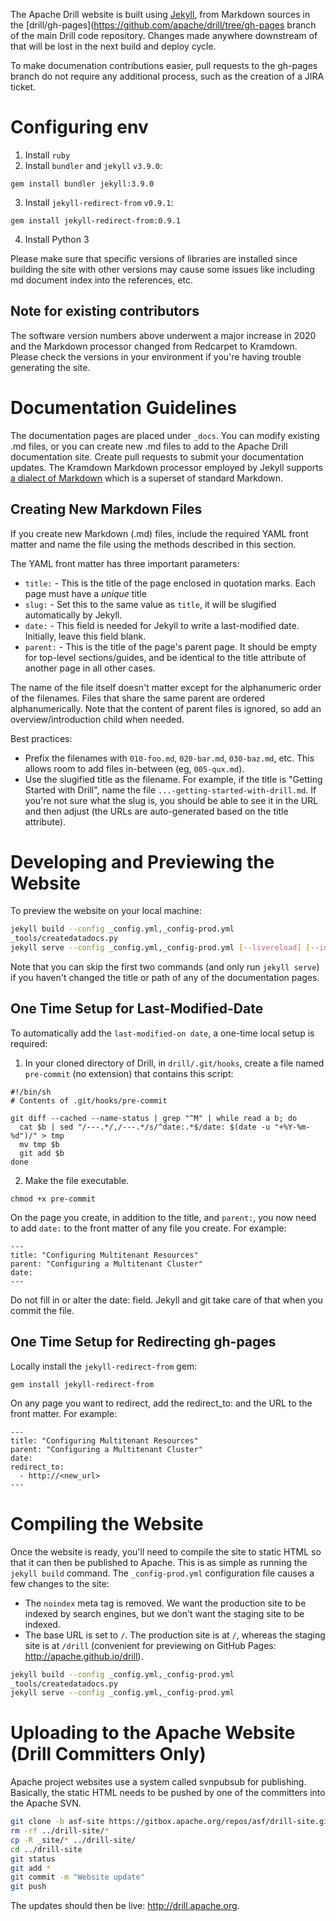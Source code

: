 The Apache Drill website is built using [Jekyll](http://jekyllrb.com/), from Markdown sources in the
[drill/gh-pages](https://github.com/apache/drill/tree/gh-pages branch of the main Drill code repository.
Changes made anywhere downstream of that will be lost in the next build and deploy cycle.

To make documenation contributions easier, pull requests to the gh-pages branch do not require any
additional process, such as the creation of a JIRA ticket.

# Configuring env

1. Install `ruby`
2. Install `bundler` and `jekyll` `v3.9.0`:

```
gem install bundler jekyll:3.9.0
```

3. Install `jekyll-redirect-from` `v0.9.1`:

```
gem install jekyll-redirect-from:0.9.1
```

4. Install Python 3

Please make sure that specific versions of libraries are installed since building the site with other versions
may cause some issues like including md document index into the references, etc.

## Note for existing contributors

The software version numbers above underwent a major increase in 2020 and the Markdown processor
changed from Redcarpet to Kramdown. Please check the versions in your environment if you're having
trouble generating the site.

# Documentation Guidelines

The documentation pages are placed under `_docs`. You can modify existing .md files, or you can create new .md files to add to the Apache Drill documentation site. Create pull requests to submit your documentation updates. The Kramdown Markdown processor employed by Jekyll supports [a dialect of Markdown](https://kramdown.gettalong.org/quickref.html) which is a superset of standard Markdown.

## Creating New Markdown Files

If you create new Markdown (.md) files, include the required YAML front matter and name the file using the methods described in this section.

The YAML front matter has three important parameters:

- `title:` - This is the title of the page enclosed in quotation marks. Each page must have a _unique_ title
- `slug:` - Set this to the same value as `title`, it will be slugified automatically by Jekyll.
- `date:` - This field is needed for Jekyll to write a last-modified date. Initially, leave this field blank.
- `parent:` - This is the title of the page's parent page. It should be empty for top-level sections/guides, and be identical to the title attribute of another page in all other cases.

The name of the file itself doesn't matter except for the alphanumeric order of the filenames. Files that
share the same parent are ordered alphanumerically. Note that the content of parent files is ignored, so add an
overview/introduction child when needed.

Best practices:

- Prefix the filenames with `010-foo.md`, `020-bar.md`, `030-baz.md`, etc. This allows room to add files in-between
  (eg, `005-qux.md`).
- Use the slugified title as the filename. For example, if the title is "Getting Started with
  Drill", name the file `...-getting-started-with-drill.md`. If you're not sure what the slug is, you should be
  able to see it in the URL and then adjust (the URLs are auto-generated based on the title attribute).

# Developing and Previewing the Website

To preview the website on your local machine:

```bash
jekyll build --config _config.yml,_config-prod.yml
_tools/createdatadocs.py
jekyll serve --config _config.yml,_config-prod.yml [--livereload] [--incremental]
```

Note that you can skip the first two commands (and only run `jekyll serve`) if you haven't changed the title or
path of any of the documentation pages.

## One Time Setup for Last-Modified-Date

To automatically add the `last-modified-on date`, a one-time local setup is required:

1.  In your cloned directory of Drill, in `drill/.git/hooks`, create a file named `pre-commit` (no extension) that contains this script:

```
#!/bin/sh
# Contents of .git/hooks/pre-commit

git diff --cached --name-status | grep "^M" | while read a b; do
  cat $b | sed "/---.*/,/---.*/s/^date:.*$/date: $(date -u "+%Y-%m-%d")/" > tmp
  mv tmp $b
  git add $b
done
```

2. Make the file executable.

```
chmod +x pre-commit
```

On the page you create, in addition to the title, and `parent:`, you now need to add `date:` to the front matter of any file you create. For example:

```
---
title: "Configuring Multitenant Resources"
parent: "Configuring a Multitenant Cluster"
date:
---
```

Do not fill in or alter the date: field. Jekyll and git take care of that when you commit the file.

## One Time Setup for Redirecting gh-pages

Locally install the `jekyll-redirect-from` gem:

```
gem install jekyll-redirect-from
```

On any page you want to redirect, add the redirect_to: and the URL to the front matter. For example:

```
---
title: "Configuring Multitenant Resources"
parent: "Configuring a Multitenant Cluster"
date:
redirect_to:
  - http://<new_url>
---
```

# Compiling the Website

Once the website is ready, you'll need to compile the site to static HTML so that it can then be published to Apache. This is as simple as running the `jekyll build` command. The `_config-prod.yml` configuration file causes a few changes to the site:

- The `noindex` meta tag is removed. We want the production site to be indexed by search engines, but we don't want the staging site to be indexed.
- The base URL is set to `/`. The production site is at `/`, whereas the staging site is at `/drill` (convenient for previewing on GitHub Pages: <http://apache.github.io/drill>).

```bash
jekyll build --config _config.yml,_config-prod.yml
_tools/createdatadocs.py
jekyll serve --config _config.yml,_config-prod.yml
```

# Uploading to the Apache Website (Drill Committers Only)

Apache project websites use a system called svnpubsub for publishing. Basically, the static HTML needs to be pushed by one of the committers into the Apache SVN.

```bash
git clone -b asf-site https://gitbox.apache.org/repos/asf/drill-site.git ../drill-site
rm -rf ../drill-site/*
cp -R _site/* ../drill-site/
cd ../drill-site
git status
git add *
git commit -m "Website update"
git push
```

The updates should then be live: <http://drill.apache.org>.
